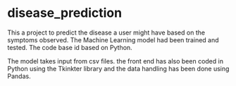 # disease_prediction

This a project to predict the disease a user might have based on the symptoms observed. The Machine Learning model had been trained and tested. The code base id based on Python.

The model takes input from csv files.
the front end has also been coded in Python using the Tkinkter library and the data handling has been done using Pandas.
